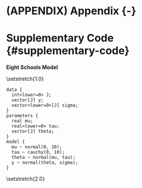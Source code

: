 

# (APPENDIX) Appendix {-}

# Supplementary Code {#supplementary-code}

**Eight Schools Model**

\setstretch{1.0}
```
data {
  int<lower=0> J;
  vector[J] y;
  vector<lower=0>[J] sigma;
}
parameters {
  real mu;
  real<lower=0> tau;
  vector[J] theta;
}
model {
  mu ~ normal(0, 10);
  tau ~ cauchy(0, 10);
  theta ~ normal(mu, tau);
  y ~ normal(theta, sigma);
}
```
\setstretch{2.0}
